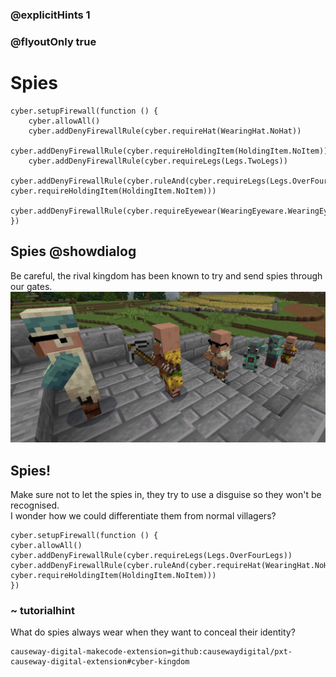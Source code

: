 ### @explicitHints 1
### @flyoutOnly true

# Spies

```ghost
cyber.setupFirewall(function () {
    cyber.allowAll()
    cyber.addDenyFirewallRule(cyber.requireHat(WearingHat.NoHat))
    cyber.addDenyFirewallRule(cyber.requireHoldingItem(HoldingItem.NoItem))
    cyber.addDenyFirewallRule(cyber.requireLegs(Legs.TwoLegs))
    cyber.addDenyFirewallRule(cyber.ruleAnd(cyber.requireLegs(Legs.OverFourLegs), cyber.requireHoldingItem(HoldingItem.NoItem)))
    cyber.addDenyFirewallRule(cyber.requireEyewear(WearingEyeware.WearingEyeware))
})

```

## Spies @showdialog
Be careful, the rival kingdom has been known to try and send spies through our gates.
![Spies](https://raw.githubusercontent.com/CausewayDigital/Minecraft-EE-MakeCode/main/tutorials/cyber-kingdom/firewall/images/level_5.jpg)  


## Spies!
Make sure not to let the spies in, they try to use a disguise so they won't be recognised.   
I wonder how we could differentiate them from normal villagers?   


```template
cyber.setupFirewall(function () {
cyber.allowAll()
cyber.addDenyFirewallRule(cyber.requireLegs(Legs.OverFourLegs))
cyber.addDenyFirewallRule(cyber.ruleAnd(cyber.requireHat(WearingHat.NoHat), cyber.requireHoldingItem(HoldingItem.NoItem)))
})
```

### ~ tutorialhint
What do spies always wear when they want to conceal their identity?

```package
causeway-digital-makecode-extension=github:causewaydigital/pxt-causeway-digital-extension#cyber-kingdom
```